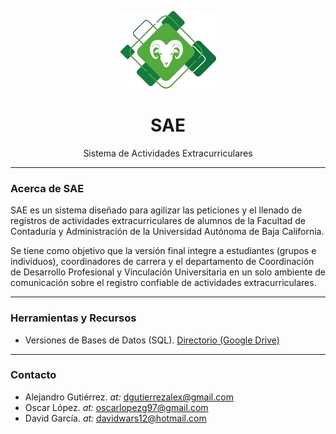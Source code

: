 <p align="center"><img src="assets/img/logo-sae-cimarron.png" height="124px" width="153px"></p>

<h1 align="center"> SAE </h1>
<p align="center">Sistema de Actividades Extracurriculares</p>

---
<p>
<h3>Acerca de SAE</h3>
SAE es un sistema diseñado para agilizar las peticiones y el llenado de registros de actividades extracurriculares de alumnos de la Facultad de Contaduría y Administración de la Universidad Autónoma de Baja California.

Se tiene como objetivo que la versión final integre a estudiantes (grupos e individuos), coordinadores de carrera y el departamento de Coordinación de Desarrollo Profesional y Vinculación Universitaria en un solo ambiente de comunicación sobre el registro confiable de actividades extracurriculares.
</p>

---
<p>
<h3>Herramientas y Recursos</h3>
</p>

- Versiones de Bases de Datos (SQL). [Directorio (Google Drive)](https://drive.google.com/open?id=1ZaR01O2jDn89wiiVcVMonGoruZ0xCyST)
---

<p>
<h3>Contacto</h3>
</p>

- Alejandro Gutiérrez. *at:* [dgutierrezalex@gmail.com](https://mail.google.com/mail/u/0/?view=cm&fs=1&to=dgutierrezalex@gmail.com&su=SUBJECT&body=BODY)
- Oscar López. *at:* [oscarlopezg97@gmail.com](https://mail.google.com/mail/u/0/?view=cm&fs=1&to=oscarlopezg97@gmail.com&su=SUBJECT&body=BODY)
- David García. *at:* [davidwars12@hotmail.com](https://mail.google.com/mail/u/0/?view=cm&fs=1&to=davidwars12@hotmail.com&su=SUBJECT&body=BODY)
